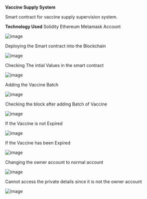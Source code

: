 **Vaccine Supply System**

Smart contract for vaccine supply supervision system.

**Technology Used**
Solidity
Ethereum
Metamask Account

![image](https://github.com/Sujaidhayalan/Vaccine_Supply_System/assets/142408816/8414bcbd-b7f8-4bb5-8855-e5daa2797c2c)


Deploying the Smart contract into the Blockchain

![image](https://github.com/Sujaidhayalan/Vaccine_Supply_System/assets/142408816/697733af-b2aa-411a-89d1-15821c206b6f)


Checking The intial Values in the smart contract

![image](https://github.com/Sujaidhayalan/Vaccine_Supply_System/assets/142408816/e24f3c61-da11-424d-87ce-c35b48cfc769)


Adding the Vaccine Batch

![image](https://github.com/Sujaidhayalan/Vaccine_Supply_System/assets/142408816/9a3e6a44-5d7f-4437-845d-8f9819bd1f8a)


Checking the block after adding Batch of Vaccine

![image](https://github.com/Sujaidhayalan/Vaccine_Supply_System/assets/142408816/b04d8f82-0795-4cec-ab99-d2726773a711)


If the Vaccine is not Expired

![image](https://github.com/Sujaidhayalan/Vaccine_Supply_System/assets/142408816/000440cf-bc9e-4a8f-8220-ebdc31387164)


If the Vaccine has been Expired

![image](https://github.com/Sujaidhayalan/Vaccine_Supply_System/assets/142408816/d145d231-1bf8-4d0d-aaa9-4db5f23267e8)


Changing the owner account to normal account

![image](https://github.com/Sujaidhayalan/Vaccine_Supply_System/assets/142408816/a5d3b7ce-0a4b-47ff-b2d3-289292cd2af0)


Cannot access the private details since it is not the owner account

![image](https://github.com/Sujaidhayalan/Vaccine_Supply_System/assets/142408816/01d53ac7-1874-4408-8dc1-398457e5459e)
